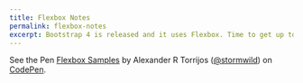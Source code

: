 ```yaml
---
title: Flexbox Notes
permalink: flexbox-notes
excerpt: Bootstrap 4 is released and it uses Flexbox. Time to get up to speed on this useful css module.
---
```


<p data-height="2381" data-theme-id="0" data-slug-hash="gvjMvm" data-default-tab="result" data-user="stormwild" data-embed-version="2" data-pen-title="Flexbox Samples" class="codepen">See the Pen <a href="https://codepen.io/stormwild/pen/gvjMvm/">Flexbox Samples</a> by Alexander R Torrijos (<a href="https://codepen.io/stormwild">@stormwild</a>) on <a href="https://codepen.io">CodePen</a>.</p>
<script async src="https://static.codepen.io/assets/embed/ei.js"></script>